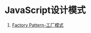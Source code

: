 # JavaScript设计模式

1. [Factory Pattern-工厂模式](https://github.com/rason00/Practice/blob/master/JavaScript/JavaScript%20Design%20Pattern/Factory%20Pattern.md)